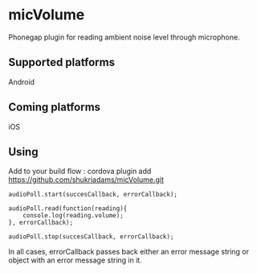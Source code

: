 micVolume
=========

Phonegap plugin for reading ambient noise level through microphone.

Supported platforms
-------------------
Android 


Coming platforms
----------------
iOS


Using
-----
Add to your build flow :
  cordova plugin add https://github.com/shukriadams/micVolume.git


    audioPoll.start(succesCallback, errorCallback);

    audioPoll.read(function(reading){
        console.log(reading.volume);
    }, errorCallback);

    audioPoll.stop(succesCallback, errorCallback);

In all cases, errorCallback passes back either an error message string or object with an error message string in it.
